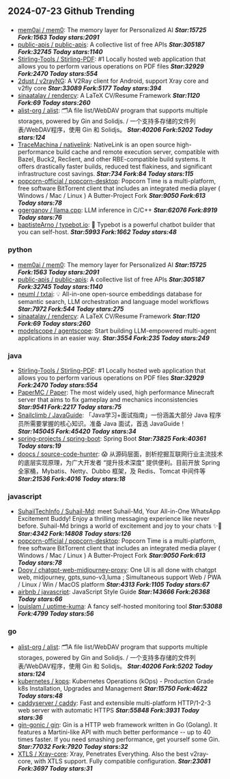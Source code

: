 ## 2024-07-23 Github Trending

### 
* [mem0ai / mem0](https://github.com/mem0ai/mem0): The memory layer for Personalized AI ***Star:15725 Fork:1563 Today stars:2091***
* [public-apis / public-apis](https://github.com/public-apis/public-apis): A collective list of free APIs ***Star:305187 Fork:32745 Today stars:1140***
* [Stirling-Tools / Stirling-PDF](https://github.com/Stirling-Tools/Stirling-PDF): #1 Locally hosted web application that allows you to perform various operations on PDF files ***Star:32929 Fork:2470 Today stars:554***
* [2dust / v2rayNG](https://github.com/2dust/v2rayNG): A V2Ray client for Android, support Xray core and v2fly core ***Star:33089 Fork:5177 Today stars:394***
* [sinaatalay / rendercv](https://github.com/sinaatalay/rendercv): A LaTeX CV/Resume Framework ***Star:1120 Fork:69 Today stars:260***
* [alist-org / alist](https://github.com/alist-org/alist): 🗂️A file list/WebDAV program that supports multiple storages, powered by Gin and Solidjs. / 一个支持多存储的文件列表/WebDAV程序，使用 Gin 和 Solidjs。 ***Star:40206 Fork:5202 Today stars:124***
* [TraceMachina / nativelink](https://github.com/TraceMachina/nativelink): NativeLink is an open source high-performance build cache and remote execution server, compatible with Bazel, Buck2, Reclient, and other RBE-compatible build systems. It offers drastically faster builds, reduced test flakiness, and significant infrastructure cost savings. ***Star:734 Fork:84 Today stars:115***
* [popcorn-official / popcorn-desktop](https://github.com/popcorn-official/popcorn-desktop): Popcorn Time is a multi-platform, free software BitTorrent client that includes an integrated media player ( Windows / Mac / Linux ) A Butter-Project Fork ***Star:9050 Fork:613 Today stars:78***
* [ggerganov / llama.cpp](https://github.com/ggerganov/llama.cpp): LLM inference in C/C++ ***Star:62076 Fork:8919 Today stars:76***
* [baptisteArno / typebot.io](https://github.com/baptisteArno/typebot.io): 💬 Typebot is a powerful chatbot builder that you can self-host. ***Star:5993 Fork:1662 Today stars:48***

### python
* [mem0ai / mem0](https://github.com/mem0ai/mem0): The memory layer for Personalized AI ***Star:15725 Fork:1563 Today stars:2091***
* [public-apis / public-apis](https://github.com/public-apis/public-apis): A collective list of free APIs ***Star:305187 Fork:32745 Today stars:1140***
* [neuml / txtai](https://github.com/neuml/txtai): 💡 All-in-one open-source embeddings database for semantic search, LLM orchestration and language model workflows ***Star:7972 Fork:544 Today stars:275***
* [sinaatalay / rendercv](https://github.com/sinaatalay/rendercv): A LaTeX CV/Resume Framework ***Star:1120 Fork:69 Today stars:260***
* [modelscope / agentscope](https://github.com/modelscope/agentscope): Start building LLM-empowered multi-agent applications in an easier way. ***Star:3554 Fork:235 Today stars:249***

### java
* [Stirling-Tools / Stirling-PDF](https://github.com/Stirling-Tools/Stirling-PDF): #1 Locally hosted web application that allows you to perform various operations on PDF files ***Star:32929 Fork:2470 Today stars:554***
* [PaperMC / Paper](https://github.com/PaperMC/Paper): The most widely used, high performance Minecraft server that aims to fix gameplay and mechanics inconsistencies ***Star:9541 Fork:2217 Today stars:75***
* [Snailclimb / JavaGuide](https://github.com/Snailclimb/JavaGuide): 「Java学习+面试指南」一份涵盖大部分 Java 程序员所需要掌握的核心知识。准备 Java 面试，首选 JavaGuide！ ***Star:145045 Fork:45420 Today stars:34***
* [spring-projects / spring-boot](https://github.com/spring-projects/spring-boot): Spring Boot ***Star:73825 Fork:40361 Today stars:19***
* [doocs / source-code-hunter](https://github.com/doocs/source-code-hunter): 😱 从源码层面，剖析挖掘互联网行业主流技术的底层实现原理，为广大开发者 “提升技术深度” 提供便利。目前开放 Spring 全家桶，Mybatis、Netty、Dubbo 框架，及 Redis、Tomcat 中间件等 ***Star:21536 Fork:4016 Today stars:18***

### javascript
* [SuhailTechInfo / Suhail-Md](https://github.com/SuhailTechInfo/Suhail-Md): meet Suhail-Md, Your All-in-One WhatsApp Excitement Buddy! Enjoy a thrilling messaging experience like never before. Suhail-Md brings a world of excitement and joy to your chats ✨🤖 ***Star:4342 Fork:14808 Today stars:126***
* [popcorn-official / popcorn-desktop](https://github.com/popcorn-official/popcorn-desktop): Popcorn Time is a multi-platform, free software BitTorrent client that includes an integrated media player ( Windows / Mac / Linux ) A Butter-Project Fork ***Star:9050 Fork:613 Today stars:78***
* [Dooy / chatgpt-web-midjourney-proxy](https://github.com/Dooy/chatgpt-web-midjourney-proxy): One UI is all done with chatgpt web, midjourney, gpts,suno-v3,luma ; Simultaneous support Web / PWA / Linux / Win / MacOS platform ***Star:4313 Fork:1105 Today stars:67***
* [airbnb / javascript](https://github.com/airbnb/javascript): JavaScript Style Guide ***Star:143666 Fork:26368 Today stars:66***
* [louislam / uptime-kuma](https://github.com/louislam/uptime-kuma): A fancy self-hosted monitoring tool ***Star:53088 Fork:4799 Today stars:56***

### go
* [alist-org / alist](https://github.com/alist-org/alist): 🗂️A file list/WebDAV program that supports multiple storages, powered by Gin and Solidjs. / 一个支持多存储的文件列表/WebDAV程序，使用 Gin 和 Solidjs。 ***Star:40206 Fork:5202 Today stars:124***
* [kubernetes / kops](https://github.com/kubernetes/kops): Kubernetes Operations (kOps) - Production Grade k8s Installation, Upgrades and Management ***Star:15750 Fork:4622 Today stars:48***
* [caddyserver / caddy](https://github.com/caddyserver/caddy): Fast and extensible multi-platform HTTP/1-2-3 web server with automatic HTTPS ***Star:55848 Fork:3931 Today stars:36***
* [gin-gonic / gin](https://github.com/gin-gonic/gin): Gin is a HTTP web framework written in Go (Golang). It features a Martini-like API with much better performance -- up to 40 times faster. If you need smashing performance, get yourself some Gin. ***Star:77032 Fork:7920 Today stars:32***
* [XTLS / Xray-core](https://github.com/XTLS/Xray-core): Xray, Penetrates Everything. Also the best v2ray-core, with XTLS support. Fully compatible configuration. ***Star:23081 Fork:3697 Today stars:31***
